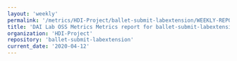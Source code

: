 ```yaml
---
layout: 'weekly'
permalink: '/metrics/HDI-Project/ballet-submit-labextension/WEEKLY-REPORT-2020-04-12'
title: 'DAI Lab OSS Metrics Metrics report for ballet-submit-labextension | WEEKLY-REPORT-2020-04-12'
organization: 'HDI-Project'
repository: 'ballet-submit-labextension'
current_date: '2020-04-12'
---
```

